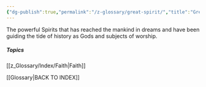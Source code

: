 ```yaml
---
{"dg-publish":true,"permalink":"/z-glossary/great-spirit/","title":"Great Spirits","hide":true,"dgShowInlineTitle":true,"noteIcon":""}
---
```


The powerful Spirits that has reached the mankind in dreams and have been guiding the tide of history as Gods and subjects of worship.


##### Topics
[[z_Glossary/Index/Faith\|Faith]]


[[Glossary\|BACK TO INDEX]]